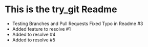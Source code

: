 # This is the try_git Readme

* Testing Branches and Pull Requests Fixed Typo in Readme #3
* Added feature to resolve #1
* Added to resolve #4
* Added to resolve #5
